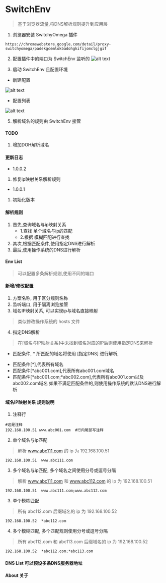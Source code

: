# SwitchEnv
> 基于浏览器流量,将DNS解析规则提升到应用层

1. 浏览器安装 SwitchyOmega 插件
```
https://chromewebstore.google.com/detail/proxy-switchyomega/padekgcemlokbadohgkifijomclgjgif
```
2. 配置插件中的端口为 SwitchEnv 监听的
![alt text](https://github.com/mycoco/SwitchEnv/blob/main/images/AImage_0001.png)

4. 启动 SwitchEnv 且配置环境
- 新建配置

![alt text](https://github.com/mycoco/SwitchEnv/blob/main/images/AImage_0003.png)
- 配置列表

![alt text](https://github.com/mycoco/SwitchEnv/blob/main/images/AImage_0002.png)

5. 解析域名的规则由 SwitchEnv 接管

#### TODO
1. 增加DOH解析域名

#### 更新日志
- 1.0.0.2
1. 修复ip映射关系解析规则

- 1.0.0.1
1. 初始化版本


#### 解析规则
1. 首先,查询域名与ip映射关系
    - 1.查找 单个域名与ip的匹配
    - 2.根据 模糊匹配进行查找
2. 其次,根据匹配条件,使用指定DNS进行解析
3. 最后,使用操作系统的DNS进行解析


#### Env List 
> 可以配置多条解析规则,使用不同的端口

#### 新增/修改配置
1. 方案名称, 用于区分规则名称
2. 监听端口, 用于隔离浏览接管
3. 域名IP映射关系, 可以实现ip与域名直接映射 
> 类似修改操作系统的 hosts 文件
4. 指定DNS解析
> 在[域名与IP映射关系]中未找到域名对应的IP后则使用指定DNS来解析
* 匹配条件, * 所匹配的域名将使用 [指定DNS] 进行解析,
- 匹配条件[*],代表所有域名
- 匹配条件[*abc001.com],代表所有abc001.com域名
- 匹配条件[*abc001.com;*abc002.com],代表所有abc001.com以及abc002.com域名
如果不满足匹配条件的,则使用操作系统的默认DNS进行解析


#### 域名IP映射关系 规则说明 

1. 注释行
```
#这是注释
192.168.100.51 www.abc001.com  #行内尾部写注释
```

2. 单个域名与ip匹配
> 解析 www.abc111.com 的 ip 为 192.168.100.51
```
192.168.100.51  www.abc111.com
```

3. 多个域名与ip匹配, 多个域名之间使用分号或逗号分隔
> 解析 www.abc111.com 和 www.abc112.com 的 ip 为 192.168.100.51
```
192.168.100.51  www.abc111.com;www.abc112.com
```

3. 单个模糊匹配
> 所有 abc112.com 后缀域名的 ip 为 192.168.100.52
```
192.168.100.52  *abc112.com
```

4. 多个模糊匹配, 多个匹配规则使用分号或逗号分隔
> 所有 abc112.com 和 abc113.com 后缀域名的 ip 为 192.168.100.52
```
192.168.100.52  *abc112.com;*abc113.com
```

#### DNS List 可以预设多条DNS服务器地址

#### About  关于




